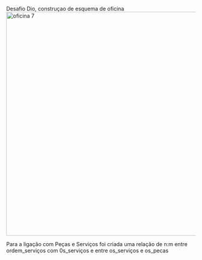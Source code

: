 
Desafio Dio, construçao de esquema de oficina
<img width="949" height="595" alt="oficina 7" src="https://github.com/user-attachments/assets/9ef40a23-396a-4b22-bdd0-3419d29cfd1a" />



Para a ligação com Peças e Serviços foi criada uma relação de n:m entre ordem_serviços com 0s_serviços e entre os_serviços e os_pecas 


